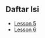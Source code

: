 Daftar Isi
----------

- [Lesson 5](/laporan-final/uji-coba-mutillidae/lesson-5.md)
- [Lesson 6](/laporan-final/uji-coba-mutillidae/lesson-6.md)